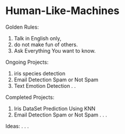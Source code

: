 # Human-Like-Machines
Golden Rules:
1. Talk in English only,
2. do not make fun of others.
3. Ask Everything You want to know.

Ongoing Projects:
1. iris species detection
2. Email Detection Spam or Not Spam
3. Text Emotion Detection
.
.

Completed Projects:
1. Iris DataSet Prediction Using KNN
2. Email Detection Spam or Not Spam
.
.
.

Ideas:
.
.
.
